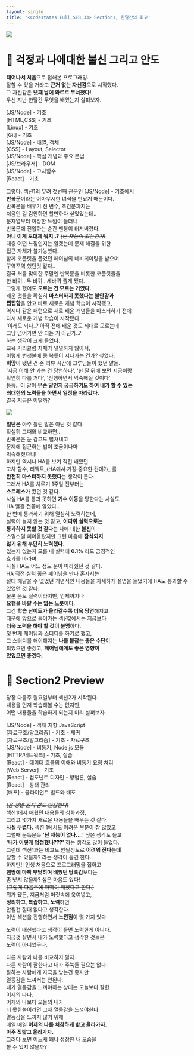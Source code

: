 ```yaml
---
layout: single
title: '<Codestates Full_SEB_33> Section1, 한달간의 회고'
---
```



![](https://images.velog.io/images/skagns211/post/fab67bb7-69b8-4384-83a5-ae4ea3435d81/%E1%84%80%E1%85%A2%E1%84%83%E1%85%A1%E1%84%92%E1%85%A2%E1%86%BC.jpeg)  

 <h1>📝 걱정과 나에대한 불신 그리고 안도</h1>  

 
 **태어나서 처음**으로 접해본 프로그래밍.  
 잘할 수 있을 거라고 **근거 없는 자신감**으로 시작했다.  
 그 자신감은 **넷째 날에 와르르 무너졌다!**  
 우선 지난 한달간 무엇을 배웠는지 살펴보자.  
 >
 [JS/Node] - 기초  
[HTML,CSS] - 기초  
[Linux] - 기초  
[Git] - 기초  
[JS/Node] - 배열, 객체  
[CSS] - Layout, Selector  
[JS/Node] - 핵심 개념과 주요 문법  
[JS/브라우저] - DOM  
[JS/Node] - 고차함수  
[React] - 기초  

그렇다. 섹션1의 무려 첫번째 관문인 [JS/Node] - 기초에서  
 **반복문**이라는 어마무시한 녀석을 만났기 때문이다.  
 반복문을 배우기 전 변수, 조건문까지는  
 처음인 걸 감안하면 할만하다 싶었었는데..  
 문자열부터 이상한 느낌이 들더니  
 반복문에 진입하는 순간 멘붕이 터져버렸다.  
 **아니 이게 도대체 뭐지..?** ~~_(난 재능이 없는건가)_~~  
 대충 어떤 느낌인지는 알겠는데 문제 해결을 위한  
 접근 자체가 불가능했다.  
 함께 코플릿을 풀었던 페어님의 네비게이팅을 받으며  
 꾸역꾸역 했던것 같다..  
 결국 처음 맞이한 주말엔 반복문을 비롯한 코플릿들을  
 한 바퀴.. 두 바퀴.. 세바퀴 풀게 됐다.  
 그렇게 했어도 **모르는 건 모르는 거였다.**  
 배운 것들을 확실히 **마스터하지 못했다는 불안감과  
 찝찝함**을 안고 바로 새로운 개념 학습이 시작됐고,  
 역시나 같은 패턴으로 새로 배운 개념들을 마스터하기 전에  
 다시 새로운 개념 학습이 시작됐다..  
 '이래도 되나..? 아직 전에 배운 것도 제대로 모르는데  
 그냥 넘어가면 안 되는 거 아닌가..?'  
 하는 생각이 크게 들었다.  
 교육 커리큘럼 자체가 널널하지 않아서,  
 이렇게 번갯불에 콩 볶듯이 지나가는 건가? 싶었다.  
 **희망**이 됐던 건 줌 리뷰 시간에 크루님들이 했던 말들.  
 '지금 이해 안 가는 건 당연하다', '한 달 뒤에 보면 지금이랑  
 확연히 다를 거다', '진행하면서 익숙해질 것이다'  
 등등.. 이 말이 **무슨 말인지 궁금하기도 하여 내가 할 수 있는  
 최대한의 노력들을 하면서 일정을 따라갔다.**  
 결국 지금은 어떨까?  
 
 ![](https://images.velog.io/images/skagns211/post/e3371d90-622c-4a8b-828c-cb2adc8b10ce/%E1%84%89%E1%85%B3%E1%84%8F%E1%85%B3%E1%84%85%E1%85%B5%E1%86%AB%E1%84%89%E1%85%A3%E1%86%BA%202021-08-20%20%E1%84%8B%E1%85%A9%E1%84%8C%E1%85%A5%E1%86%AB%209.20.59.jpg)  
 
 **일단은** 아주 틀린 말은 아닌 것 같다.  
 확실히 그때와 비교하면..  
 반복문은 눈 감고도 펼쳐내고  
 문제에 접근하는 법이 조금이나마  
 익숙해졌으니!  
 하지만 역시나 HA를 보기 직전 배웠던  
 고차 함수, 리액트_~~(HA에서 가장 중요한 건데?)~~_ 를  
 **완전히 마스터하지 못했다**는 생각이 든다.  
 그래서 HA를 치르기 1주일 전부터는  
 **스트레스**가 컸던 것 같다.  
 사실 HA를 통과 못하면 **기수 이동**을 당한다는 사실도  
 HA 열흘 전쯤에 알았다..  
 한 번에 통과하기 위해 열심히 노력하는데,  
 실력이 늘지 않는 것 같고, **이따위 실력으로는  
 통과하지 못할 것 같다**는 나에 대한 **불신**이  
 스멀스멀 피어올랐지만 그런 마음에 **잠식되지  
 않기 위해 부단히 노력했다.**  
 있는지 없는지 모를 내 실력에 **0.1%** 라도 긍정적인  
 효과를 바라며.  
 사실 HA도 어느 정도 운이 따라줬던 것 같다.  
 HA 직전 실력 좋은 페어님을 만나 혼자서는  
 절대 깨달을 수 없었던 개념적인 내용들을 
 자세하게 설명을 들었기에 HA도 통과할 수  
 있었던 것 같다.  
 물론 운도 실력이라지만, 언제까지나  
 **요행을 바랄 수는 없는 노릇**이다.  
그건 **학습 난이도가 올라갈수록 더욱 당연**해지고.  
때문에 앞으로 들어가는 섹션2에서는 지금보다  
**더욱 노력을 해야 할 것이 분명**하다.  
첫 번째 페어님과 스터디를 하기로 했고,  
그 스터디를 해이해지는 **나를 붙잡는 좋은 수단**이  
되었으면 좋겠고, **페어님에게도 좋은 영향이  
있었으면 좋겠다.**  

<h1>🔎 Section2 Preview</h1>  

당장 다음주 월요일부터 섹션2가 시작된다.  
내용을 먼저 학습해볼 수는 없지만,  
어떤 내용들을 학습하게 되는지 미리 살펴보자.  

>
[JS/Node] - 객체 지향 JavaScript  
[자료구조/알고리즘] - 기초 - 재귀  
[자료구조/알고리즘] - 기초 - 자료구조  
[JS/Node] - 비동기, Node.js 모듈  
[HTTP/네트워크] - 기초, 실습  
[React] - 데이터 흐름의 이해와 비동기 요청 처리  
[Web Server] - 기초  
[React] - 컴포넌트 디자인 - 방법론, 실습  
[React] - 상태 관리  
[배포] - 클라이언트 빌드와 배포  

_~~(음 정말 뭔지 감도 안잡힌다)~~_  
섹션1에서 배웠던 내용들의 심화과정,  
그리고 몇가지 새로운 내용들을 배우는 것 같다.  
**사실 두렵다.**  섹션 1에서도 어려운 부분이 참 많았고  
그럴때 문득문득 **'난 재능이 없나....'** 싶은 생각도 들고  
**'내가 이렇게 멍청했나???'** 하는 생각도 많이 들었다.  
그런데 섹션1과는 비교도 안될정도로 **어려워 진다는데**  
잘할 수 있을까? 라는 생각이 들긴 한다.  
하지만!! 인생 처음으로 프로그래밍을 접하고  
**맨땅에 마빡 부딪히며 배웠던 당혹감**보다는  
좀 낫지 않을까? 싶은 마음도 있다!  
~~(그렇게 다음주에 마빡이 깨졌다고 한다.)~~  
뭐가 됐든, 지금처럼 머릿속에 욱여넣고,  
**정리하고, 복습하고, 노력**하면  
안될건 절대 없다고 생각한다.  
이번 섹션을 진행하면서 **느낀점**이 몇 가지 있다.  

노력이 배신했다고 생각이 들면 노력한게 아니다.  
지금껏 살면서 내가 노력했다고 생각한 것들은  
노력이 아니었구나.  

다른 사람과 나를 비교하지 말자.  
다른 사람이 잘한다고 내가 주눅들 필요는 없다.  
잘하는 사람에게 자극을 받는건 좋지만  
열등감을 느껴서는 안된다.  
내가 열등감을 느껴야하는 상대는 오늘보다 잘한  
어제의 나다.  
어제의 나보다 오늘의 내가  
더 못한놈이라면 그때 열등감을 느껴야한다.  
열등감을 느끼지 않기 위해  
매일 매일 **어제의 나를 처참하게 밟고 올라가자.**  
**아주 짓밟고 올라가자.**  
그러다 보면 어느새 꽤나 성장한 내 모습을  
볼 수 있지 않을까?  
